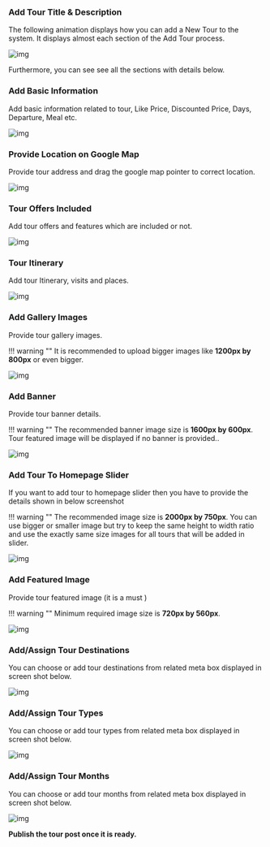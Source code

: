 ### **Add Tour Title & Description**

The following animation displays how you can add a New Tour to the system. It displays almost each section of the Add Tour process.

![img](../img/add-tour-gutenberg.gif)

Furthermore, you can see see all the sections with details below.

### **Add Basic Information**

Add basic information related to tour, Like Price, Discounted Price, Days, Departure, Meal etc.

![img](../img/tour-basic-info.png)

### **Provide Location on Google Map**

Provide tour address and drag the google map pointer to correct location.

![img](../img/tour-map-info.png)

### **Tour Offers Included**

Add tour offers and features which are included or not.

![img](../img/tour-offer-included.png)

### **Tour Itinerary**

Add tour Itinerary, visits and places.

![img](../img/tour-roadway.png)

### **Add Gallery Images**

Provide tour gallery images.

!!! warning ""
    It is recommended to upload bigger images like **1200px by 800px** or even bigger.

![img](../img/tour-gallery.png)

### **Add Banner**

Provide tour banner details.

!!! warning ""
    The recommended banner image size is **1600px by 600px**. Tour featured image will be displayed if no banner is provided..

![img](../img/tour-banner.png)

### **Add Tour To Homepage Slider**

If you want to add tour to homepage slider then you have to provide the details shown in below screenshot

!!! warning ""
    The recommended image size is **2000px by 750px**. You can use bigger or smaller image but try to keep the same height to width ratio and use the exactly same size images for all tours that will be added in slider.

![img](../img/tour-slider.png)

### **Add Featured Image**

Provide tour featured image (it is a must )

!!! warning ""
    Minimum required image size is **720px by 560px**.

![img](../img/tour-feaure-img.png)

### **Add/Assign Tour Destinations**

You can choose or add tour destinations from related meta box displayed in screen shot below.

![img](../img/tour-destinations.png)

### **Add/Assign Tour Types**

You can choose or add tour types from related meta box displayed in screen shot below.

![img](../img/tour-types.png)

### **Add/Assign Tour Months**

You can choose or add tour months from related meta box displayed in screen shot below.

![img](../img/tour-months.png)

**Publish the tour post once it is ready.**